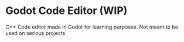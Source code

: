 # Godot Code Editor (WIP)
C++ Code editor made in Godot for learning purposes. Not meant to be used on serious projects